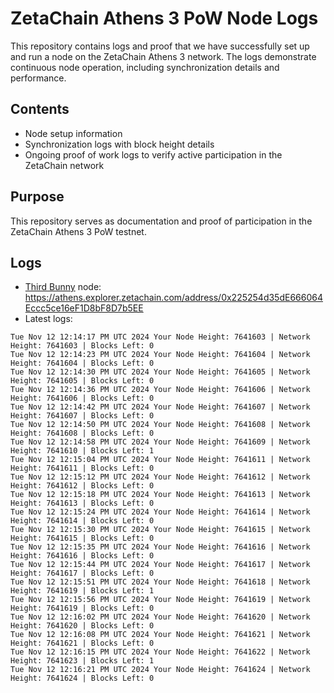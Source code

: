 # ZetaChain Athens 3 PoW Node Logs
This repository contains logs and proof that we have successfully set up and run a node on the ZetaChain Athens 3 network. The logs demonstrate continuous node operation, including synchronization details and performance.

## Contents
- Node setup information
- Synchronization logs with block height details
- Ongoing proof of work logs to verify active participation in the ZetaChain network

## Purpose
This repository serves as documentation and proof of participation in the ZetaChain Athens 3 PoW testnet.

## Logs

- [Third Bunny](https://thirdbunny.xyz/) node: https://athens.explorer.zetachain.com/address/0x225254d35dE666064Eccc5ce16eF1D8bF8D7b5EE
- Latest logs:
```
Tue Nov 12 12:14:17 PM UTC 2024 Your Node Height: 7641603 | Network Height: 7641603 | Blocks Left: 0
Tue Nov 12 12:14:23 PM UTC 2024 Your Node Height: 7641604 | Network Height: 7641604 | Blocks Left: 0
Tue Nov 12 12:14:30 PM UTC 2024 Your Node Height: 7641605 | Network Height: 7641605 | Blocks Left: 0
Tue Nov 12 12:14:36 PM UTC 2024 Your Node Height: 7641606 | Network Height: 7641606 | Blocks Left: 0
Tue Nov 12 12:14:42 PM UTC 2024 Your Node Height: 7641607 | Network Height: 7641607 | Blocks Left: 0
Tue Nov 12 12:14:50 PM UTC 2024 Your Node Height: 7641608 | Network Height: 7641608 | Blocks Left: 0
Tue Nov 12 12:14:58 PM UTC 2024 Your Node Height: 7641609 | Network Height: 7641610 | Blocks Left: 1
Tue Nov 12 12:15:04 PM UTC 2024 Your Node Height: 7641611 | Network Height: 7641611 | Blocks Left: 0
Tue Nov 12 12:15:12 PM UTC 2024 Your Node Height: 7641612 | Network Height: 7641612 | Blocks Left: 0
Tue Nov 12 12:15:18 PM UTC 2024 Your Node Height: 7641613 | Network Height: 7641613 | Blocks Left: 0
Tue Nov 12 12:15:24 PM UTC 2024 Your Node Height: 7641614 | Network Height: 7641614 | Blocks Left: 0
Tue Nov 12 12:15:30 PM UTC 2024 Your Node Height: 7641615 | Network Height: 7641615 | Blocks Left: 0
Tue Nov 12 12:15:35 PM UTC 2024 Your Node Height: 7641616 | Network Height: 7641616 | Blocks Left: 0
Tue Nov 12 12:15:44 PM UTC 2024 Your Node Height: 7641617 | Network Height: 7641617 | Blocks Left: 0
Tue Nov 12 12:15:51 PM UTC 2024 Your Node Height: 7641618 | Network Height: 7641619 | Blocks Left: 1
Tue Nov 12 12:15:56 PM UTC 2024 Your Node Height: 7641619 | Network Height: 7641619 | Blocks Left: 0
Tue Nov 12 12:16:02 PM UTC 2024 Your Node Height: 7641620 | Network Height: 7641620 | Blocks Left: 0
Tue Nov 12 12:16:08 PM UTC 2024 Your Node Height: 7641621 | Network Height: 7641621 | Blocks Left: 0
Tue Nov 12 12:16:15 PM UTC 2024 Your Node Height: 7641622 | Network Height: 7641623 | Blocks Left: 1
Tue Nov 12 12:16:21 PM UTC 2024 Your Node Height: 7641624 | Network Height: 7641624 | Blocks Left: 0
```
